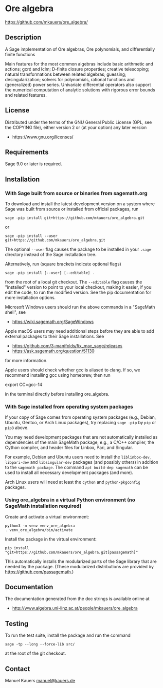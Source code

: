Ore algebra
============

https://github.com/mkauers/ore_algebra/

Description
-----------

A Sage implementation of Ore algebras, Ore polynomials, and differentially
finite functions

Main features for the most common algebras include basic arithmetic and actions;
gcrd and lclm; D-finite closure properties; creative telescoping; natural
transformations between related algebras; guessing; desingularization; solvers
for polynomials, rational functions and (generalized) power series. Univariate
differential operators also support the numerical computation of analytic
solutions with rigorous error bounds and related features.

License
-------

Distributed under the terms of the GNU General Public License (GPL, see the
COPYING file), either version 2 or (at your option) any later version

- https://www.gnu.org/licenses/

Requirements
------------

Sage 9.0 or later is required.

Installation
------------

### With Sage built from source or binaries from sagemath.org

To download and install the latest development version on a system where Sage
was built from source or installed from official packages, run

    sage -pip install git+https://github.com/mkauers/ore_algebra.git

or

    sage -pip install --user git+https://github.com/mkauers/ore_algebra.git

The optional `--user` flag causes the package to be installed in your `.sage`
directory instead of the Sage installation tree.

Alternatively, run (square brackets indicate optional flags)

    sage -pip install [--user] [--editable] .

from the root of a local git checkout. The `--editable` flag causes the
"installed" version to point to your local checkout, making it easier,
if you edit the code, to run the modified version. See the pip documentation
for more installation options.

Microsoft Windows users should run the above commands in a "SageMath shell", see

- https://wiki.sagemath.org/SageWindows

Apple macOS users may need additional steps before they are able to add external
packages to their Sage installations. See

- https://github.com/3-manifolds/fix_mac_sage/releases
- https://ask.sagemath.org/question/51130

for more information.

Apple users should check whether gcc is aliased to clang. If so, we recommend
installing gcc using homebrew, then run

  export CC=gcc-14

in the terminal directly before installing ore_algebra.

### With Sage installed from operating system packages

If your copy of Sage comes from operating system packages (e.g., Debian, Ubuntu,
Gentoo, or Arch Linux packages), try replacing `sage -pip` by `pip` or `pip3`
above.

You may need development packages that are not automatically installed as
dependencies of the main SageMath package, e.g., a C/C++ compiler, the Cython
compiler, and header files for Linbox, Pari, and Singular.

For example, Debian and Ubuntu users need to install the `liblinbox-dev`,
`libpari-dev` and `libsingular-dev` packages (and possibly others) in addition
to the `sagemath package`. The command `apt build-dep sagemath` can be used to
install all necessary development packages (and more).

Arch Linux users will need at least the `cython` and `python-pkgconfig`
packages.

### Using ore_algebra in a virtual Python environment (no SageMath installation required)

Create and activate a virtual environment:

    python3 -m venv venv_ore_algebra
    . venv_ore_algebra/bin/activate

Install the package in the virtual environment:

    pip install "git+https://github.com/mkauers/ore_algebra.git[passagemath]"

This automatically installs the modularized parts of the Sage library that are
needed by the package. (These modularized distributions are provided by
https://github.com/passagemath.)

Documentation
-------------

The documentation generated from the doc strings is available online at

- http://www.algebra.uni-linz.ac.at/people/mkauers/ore_algebra

Testing
-------

To run the test suite, install the package and run the command

    sage -tp --long --force-lib src/

at the root of the git checkout.

Contact
-------

Manuel Kauers <manuel@kauers.de>
